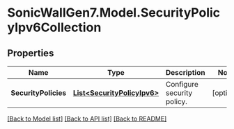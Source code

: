 # SonicWallGen7.Model.SecurityPolicyIpv6Collection

## Properties

Name | Type | Description | Notes
------------ | ------------- | ------------- | -------------
**SecurityPolicies** | [**List&lt;SecurityPolicyIpv6&gt;**](SecurityPolicyIpv6.md) | Configure security policy. | [optional] 

[[Back to Model list]](../README.md#documentation-for-models) [[Back to API list]](../README.md#documentation-for-api-endpoints) [[Back to README]](../README.md)


